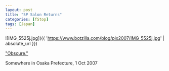 ```yaml
---
layout: post
title: "SP Salon Returns"
categories: [fStop]
tags: [Japan]
---
```



![IMG_5525j.jpg]({{ 'https://www.botzilla.com/blog/pix2007/IMG_5525j.jpg' | absolute_url }})


<a href="http://johnbrownlow.com/streetphoto/viewtopic.php?t=2635">"Obscure."</a>

Somewhere in Osaka Prefecture, 1 Oct 2007

